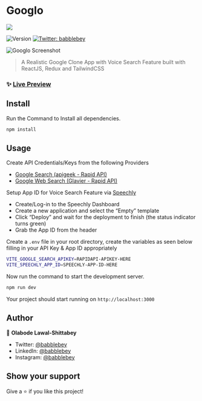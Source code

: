 # Googlo

<img src="https://svgshare.com/i/o8P.svg">

<p>
  <img alt="Version" src="https://img.shields.io/badge/version-0.0.0-blue.svg?cacheSeconds=2592000" />
  <a href="https://twitter.com/babblebey" target="_blank">
    <img alt="Twitter: babblebey" src="https://img.shields.io/twitter/follow/babblebey.svg?style=social" />
  </a>
</p>

![Googlo Screenshot](https://i.ibb.co/8YQzBPS/screenshot-googlo-bey-netlify-app-2022-06-15-20-12-23.png)

> A Realistic Google Clone App with Voice Search Feature built with ReactJS, Redux and TailwindCSS

### ✨ [Live Preview](https://googlo-bey.netlify.app/)

## Install
Run the Command to Install all dependencies.
```sh
npm install
```

## Usage

Create API Credentials/Keys from the following Providers

* [Google Search (apigeek - Rapid API)](https://rapidapi.com/apigeek/api/google-search3/)
* [Google Web Search (Glavier - Rapid API)](https://rapidapi.com/Glavier/api/google-web-search/)

Setup App ID for Voice Search Feature via [Speechly](https://www.speechly.com/)

* Create/Log-in to the Speechly Dashboard
* Create a new application and select the “Empty” template
* Click “Deploy” and wait for the deployment to finish (the status indicator turns green)
* Grab the App ID from the header

Create a `.env` file in your root directory, create the variables as seen below filling in your API Key & App ID appropriately
```sh
VITE_GOOGLE_SEARCH_APIKEY=RAPIDAPI-APIKEY-HERE
VITE_SPEECHLY_APP_ID=SPEECHLY-APP-ID-HERE
```

Now run the command to start the development server.
```sh
npm run dev
```
Your project should start running on `http://localhost:3000`

## Author

👤 **Olabode Lawal-Shittabey**

* Twitter: [@babblebey](https://twitter.com/babblebey)
* LinkedIn: [@babblebey](https://linkedin.com/in/babblebey)
* Instagram: [@babblebey](https://instagram.com/babblebey)

## Show your support

Give a ⭐️ if you like this project!
